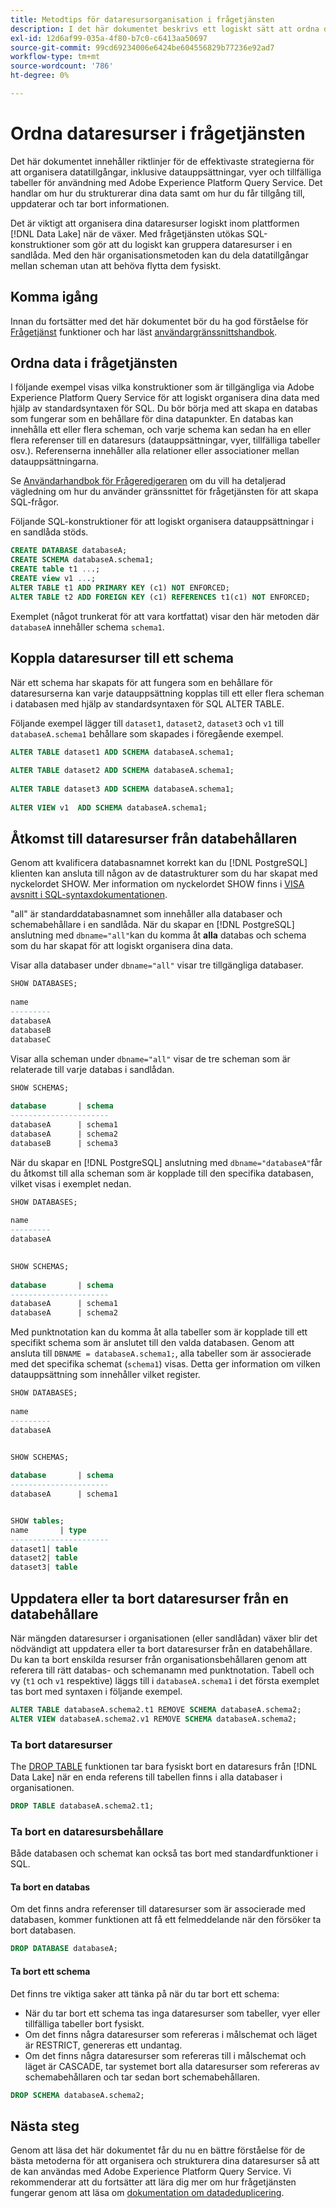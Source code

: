 ```yaml
---
title: Metodtips för dataresursorganisation i frågetjänsten
description: I det här dokumentet beskrivs ett logiskt sätt att ordna data så att de blir lätta att använda med frågetjänsten.
exl-id: 12d6af99-035a-4f80-b7c0-c6413aa50697
source-git-commit: 99cd69234006e6424be604556829b77236e92ad7
workflow-type: tm+mt
source-wordcount: '786'
ht-degree: 0%

---
```


# Ordna dataresurser i frågetjänsten

Det här dokumentet innehåller riktlinjer för de effektivaste strategierna för att organisera datatillgångar, inklusive datauppsättningar, vyer och tillfälliga tabeller för användning med Adobe Experience Platform Query Service. Det handlar om hur du strukturerar dina data samt om hur du får tillgång till, uppdaterar och tar bort informationen.

Det är viktigt att organisera dina dataresurser logiskt inom plattformen [!DNL Data Lake] när de växer. Med frågetjänsten utökas SQL-konstruktioner som gör att du logiskt kan gruppera dataresurser i en sandlåda. Med den här organisationsmetoden kan du dela datatillgångar mellan scheman utan att behöva flytta dem fysiskt.

## Komma igång

Innan du fortsätter med det här dokumentet bör du ha god förståelse för [Frågetjänst](../home.md) funktioner och har läst [användargränssnittshandbok](../ui/user-guide.md).

## Ordna data i frågetjänsten

I följande exempel visas vilka konstruktioner som är tillgängliga via Adobe Experience Platform Query Service för att logiskt organisera dina data med hjälp av standardsyntaxen för SQL. Du bör börja med att skapa en databas som fungerar som en behållare för dina datapunkter. En databas kan innehålla ett eller flera scheman, och varje schema kan sedan ha en eller flera referenser till en dataresurs (datauppsättningar, vyer, tillfälliga tabeller osv.). Referenserna innehåller alla relationer eller associationer mellan datauppsättningarna.

Se [Användarhandbok för Frågeredigeraren](../ui/user-guide.md) om du vill ha detaljerad vägledning om hur du använder gränssnittet för frågetjänsten för att skapa SQL-frågor.

Följande SQL-konstruktioner för att logiskt organisera datauppsättningar i en sandlåda stöds.

```SQL
CREATE DATABASE databaseA;
CREATE SCHEMA databaseA.schema1;
CREATE table t1 ...;
CREATE view v1 ...;
ALTER TABLE t1 ADD PRIMARY KEY (c1) NOT ENFORCED;
ALTER TABLE t2 ADD FOREIGN KEY (c1) REFERENCES t1(c1) NOT ENFORCED;
```

Exemplet (något trunkerat för att vara kortfattat) visar den här metoden där `databaseA` innehåller schema `schema1`.

## Koppla dataresurser till ett schema

När ett schema har skapats för att fungera som en behållare för dataresurserna kan varje datauppsättning kopplas till ett eller flera scheman i databasen med hjälp av standardsyntaxen för SQL ALTER TABLE.

Följande exempel lägger till `dataset1`, `dataset2`, `dataset3` och `v1` till `databaseA.schema1` behållare som skapades i föregående exempel.

```SQL
ALTER TABLE dataset1 ADD SCHEMA databaseA.schema1;
 
ALTER TABLE dataset2 ADD SCHEMA databaseA.schema1;
 
ALTER TABLE dataset3 ADD SCHEMA databaseA.schema1;
 
ALTER VIEW v1  ADD SCHEMA databaseA.schema1;
```

## Åtkomst till dataresurser från databehållaren

Genom att kvalificera databasnamnet korrekt kan du [!DNL PostgreSQL] klienten kan ansluta till någon av de datastrukturer som du har skapat med nyckelordet SHOW. Mer information om nyckelordet SHOW finns i [VISA avsnitt i SQL-syntaxdokumentationen](../sql/syntax.md#show).

&quot;all&quot; är standarddatabasnamnet som innehåller alla databaser och schemabehållare i en sandlåda. När du skapar en [!DNL PostgreSQL] anslutning med `dbname="all"`kan du komma åt **alla** databas och schema som du har skapat för att logiskt organisera dina data.

Visar alla databaser under `dbname="all"` visar tre tillgängliga databaser.

```sql
SHOW DATABASES;
  
name     
---------
databaseA
databaseB
databaseC
```

Visar alla scheman under `dbname="all"` visar de tre scheman som är relaterade till varje databas i sandlådan.

```SQL
SHOW SCHEMAS;
  
database       | schema
----------------------
databaseA      | schema1
databaseA      | schema2
databaseB      | schema3
```

När du skapar en [!DNL PostgreSQL] anslutning med `dbname="databaseA"`får du åtkomst till alla scheman som är kopplade till den specifika databasen, vilket visas i exemplet nedan.

```sql
SHOW DATABASES;
  
name     
---------
databaseA
 

SHOW SCHEMAS;
  
database       | schema
----------------------
databaseA      | schema1
databaseA      | schema2
```

Med punktnotation kan du komma åt alla tabeller som är kopplade till ett specifikt schema som är anslutet till den valda databasen. Genom att ansluta till `DBNAME = databaseA.schema1;`, alla tabeller som är associerade med det specifika schemat (`schema1`) visas. Detta ger information om vilken datauppsättning som innehåller vilket register.

```sql
SHOW DATABASES;
  
name     
---------
databaseA


SHOW SCHEMAS;
  
database       | schema
----------------------
databaseA      | schema1


SHOW tables;
name       | type
----------------------
dataset1| table
dataset2| table
dataset3| table
```

## Uppdatera eller ta bort dataresurser från en databehållare

När mängden dataresurser i organisationen (eller sandlådan) växer blir det nödvändigt att uppdatera eller ta bort dataresurser från en databehållare. Du kan ta bort enskilda resurser från organisationsbehållaren genom att referera till rätt databas- och schemanamn med punktnotation. Tabell och vy (`t1` och `v1` respektive) läggs till i `databaseA.schema1` i det första exemplet tas bort med syntaxen i följande exempel.

```sql
ALTER TABLE databaseA.schema2.t1 REMOVE SCHEMA databaseA.schema2;
ALTER VIEW databaseA.schema2.v1 REMOVE SCHEMA databaseA.schema2;
```

### Ta bort dataresurser

The [DROP TABLE](../sql/syntax.md#drop-table) funktionen tar bara fysiskt bort en dataresurs från [!DNL Data Lake] när en enda referens till tabellen finns i alla databaser i organisationen.

```sql
DROP TABLE databaseA.schema2.t1;
```

### Ta bort en dataresursbehållare

Både databasen och schemat kan också tas bort med standardfunktioner i SQL.

#### Ta bort en databas

Om det finns andra referenser till dataresurser som är associerade med databasen, kommer funktionen att få ett felmeddelande när den försöker ta bort databasen.

```sql
DROP DATABASE databaseA;
```

#### Ta bort ett schema

Det finns tre viktiga saker att tänka på när du tar bort ett schema:

- När du tar bort ett schema tas inga dataresurser som tabeller, vyer eller tillfälliga tabeller bort fysiskt.
- Om det finns några dataresurser som refereras i målschemat och läget är RESTRICT, genereras ett undantag.
- Om det finns några dataresurser som refereras till i målschemat och läget är CASCADE, tar systemet bort alla dataresurser som refereras av schemabehållaren och tar sedan bort schemabehållaren.

```sql
DROP SCHEMA databaseA.schema2;
```

## Nästa steg

Genom att läsa det här dokumentet får du nu en bättre förståelse för de bästa metoderna för att organisera och strukturera dina dataresurser så att de kan användas med Adobe Experience Platform Query Service. Vi rekommenderar att du fortsätter att lära dig mer om hur frågetjänsten fungerar genom att läsa om [dokumentation om datadeduplicering](../key-concepts/deduplication.md).
